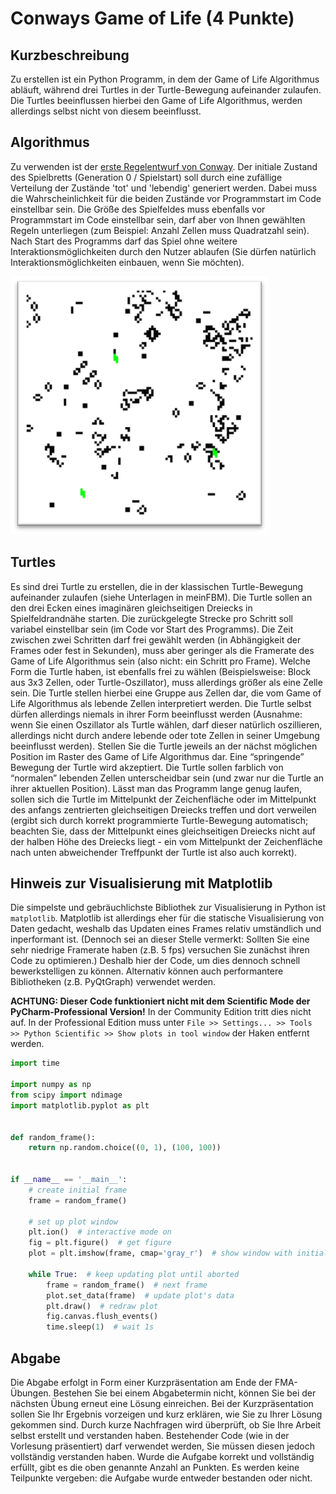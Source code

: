# Conways Game of Life (4 Punkte)

## Kurzbeschreibung 

Zu erstellen ist ein Python Programm, in dem der Game of Life Algorithmus abläuft, während drei Turtles in der Turtle-Bewegung aufeinander zulaufen. Die Turtles beeinflussen hierbei den Game of Life Algorithmus, werden allerdings selbst nicht von diesem beeinflusst.

## Algorithmus

Zu verwenden ist der [erste Regelentwurf von Conway](https://en.wikipedia.org/wiki/Conway's_Game_of_Life). 
Der initiale Zustand des Spielbretts (Generation 0 / Spielstart) soll durch eine zufällige Verteilung der Zustände 'tot' und 'lebendig' generiert werden. Dabei muss die Wahrscheinlichkeit für die beiden Zustände vor Programmstart im Code einstellbar sein.
Die Größe des Spielfeldes muss ebenfalls vor Programmstart im Code einstellbar sein, darf aber von Ihnen gewählten Regeln unterliegen (zum Beispiel: Anzahl Zellen muss Quadratzahl sein). Nach Start des Programms darf das Spiel ohne weitere Interaktionsmöglichkeiten durch den Nutzer ablaufen (Sie dürfen natürlich Interaktionsmöglichkeiten einbauen, wenn Sie möchten).

![GoL](./img/GoL.png)

## Turtles

Es sind drei Turtle zu erstellen, die in der klassischen Turtle-Bewegung aufeinander zulaufen (siehe Unterlagen in meinFBM). Die Turtle sollen an den drei Ecken eines imaginären gleichseitigen Dreiecks in Spielfeldrandnähe starten. Die zurückgelegte Strecke pro Schritt soll variabel einstellbar sein (im Code vor Start des Programms). Die Zeit zwischen zwei Schritten darf frei gewählt werden (in Abhängigkeit der Frames oder fest in Sekunden), muss aber geringer als die Framerate des Game of Life Algorithmus sein (also nicht: ein Schritt pro Frame). Welche Form die Turtle haben, ist ebenfalls frei zu wählen (Beispielsweise: Block aus 3x3 Zellen, oder Turtle-Oszillator), muss allerdings größer als eine Zelle sein. Die Turtle stellen hierbei eine Gruppe aus Zellen dar, die vom Game of Life Algorithmus als lebende Zellen interpretiert werden. Die Turtle selbst dürfen allerdings niemals in ihrer Form beeinflusst werden (Ausnahme: wenn Sie einen Oszillator als Turtle wählen, darf dieser natürlich oszillieren, allerdings nicht durch andere lebende oder tote Zellen in seiner Umgebung beeinflusst werden). Stellen Sie die Turtle jeweils an der nächst möglichen Position im Raster des Game of Life Algorithmus dar. Eine “springende” Bewegung der Turtle wird akzeptiert. Die Turtle sollen farblich von “normalen” lebenden Zellen unterscheidbar sein (und zwar nur die Turtle an ihrer aktuellen Position). Lässt man das Programm lange genug laufen, sollen sich die Turtle im Mittelpunkt der Zeichenfläche oder im Mittelpunkt des anfangs zentrierten gleichseitigen Dreiecks treffen und dort verweilen (ergibt sich durch korrekt programmierte Turtle-Bewegung automatisch; beachten Sie, dass der Mittelpunkt eines gleichseitigen Dreiecks nicht auf der halben Höhe des Dreiecks liegt - ein vom Mittelpunkt der Zeichenfläche nach unten abweichender Treffpunkt der Turtle ist also auch korrekt).

## Hinweis zur Visualisierung mit Matplotlib

Die simpelste und gebräuchlichste Bibliothek zur Visualisierung in Python ist `matplotlib`.
Matplotlib ist allerdings eher für die statische Visualisierung von Daten gedacht, weshalb das Updaten eines Frames relativ umständlich und inperformant ist. (Dennoch sei an dieser Stelle vermerkt: Sollten Sie eine sehr niedrige Framerate haben (z.B. 5 fps) versuchen Sie zunächst ihren Code zu optimieren.) Deshalb hier der Code, um dies dennoch schnell bewerkstelligen zu können. Alternativ können auch performantere Bibliotheken (z.B. PyQtGraph) verwendet werden.

**ACHTUNG: Dieser Code funktioniert nicht mit dem Scientific Mode der PyCharm-Professional Version!**
In der Community Edition tritt dies nicht auf. In der Professional Edition muss unter `File >> Settings... >> Tools >> Python Scientific >> Show plots in tool window` der Haken entfernt werden.

```python
import time

import numpy as np
from scipy import ndimage
import matplotlib.pyplot as plt


def random_frame():
    return np.random.choice((0, 1), (100, 100))


if __name__ == '__main__':
    # create initial frame
    frame = random_frame()

    # set up plot window
    plt.ion()  # interactive mode on
    fig = plt.figure()  # get figure
    plot = plt.imshow(frame, cmap='gray_r')  # show window with initial frame

    while True:  # keep updating plot until aborted
        frame = random_frame()  # next frame
        plot.set_data(frame)  # update plot's data
        plt.draw()  # redraw plot
        fig.canvas.flush_events()
        time.sleep(1)  # wait 1s
```

## Abgabe

Die Abgabe erfolgt in Form einer Kurzpräsentation am Ende der FMA-Übungen. Bestehen Sie bei einem Abgabetermin nicht, können Sie bei der nächsten Übung erneut eine Lösung einreichen. Bei der Kurzpräsentation sollen Sie Ihr Ergebnis vorzeigen und kurz erklären, wie Sie zu Ihrer Lösung gekommen sind. Durch kurze Nachfragen wird überprüft, ob Sie Ihre Arbeit selbst erstellt und verstanden haben. Bestehender Code (wie in der Vorlesung präsentiert) darf verwendet werden, Sie müssen diesen jedoch vollständig verstanden haben. Wurde die Aufgabe korrekt und vollständig erfüllt, gibt es die oben genannte Anzahl an Punkten. Es werden keine Teilpunkte vergeben: die Aufgabe wurde entweder bestanden oder nicht.